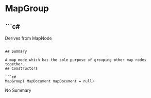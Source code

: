 # MapGroup

## ```c#
Derives from MapNode
```

## Summary

A map node which has the sole purpose of grouping other map nodes together.
## Constructors

```c#
MapGroup( MapDocument mapDocument = null) 
```
No Summary
